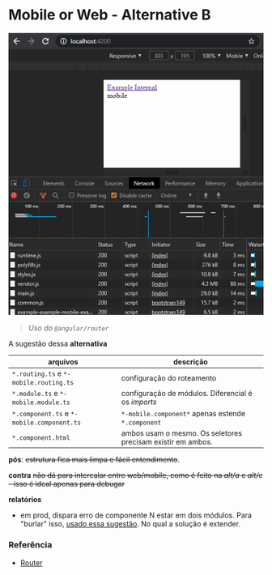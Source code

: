 # Mobile or Web - Alternative B

![preview](./src/assets/images/preview-f.gif)

> _Uso do `@angular/router`_

A sugestão dessa **alternativa**

| arquivos                                   | descrição                                                   |
| ------------------------------------------ | ----------------------------------------------------------- |
| `*.routing.ts` e `*-mobile.routing.ts`     | configuração do roteamento                                  |
| `*.module.ts` e `*-mobile.module.ts`       | configuração de módulos. Diferencial é os _imports_         |
| `*.component.ts` e `*-mobile.component.ts` | `*-mobile.component*` apenas estende `*.component`          |
| `*.component.html`                         | ambos usam o mesmo. Os seletores precisam existir em ambos. |

**pós**: ~~estrutura fica mais limpa e fácil entendimento~~.

**contra** ~~não dá para intercalar entre web/mobile, como é feito na _alt/a_ e _alt/c_ - isso é ideal apenas para debugar~~

**relatórios**

- em prod, dispara erro de componente N estar em dois módulos. Para "burlar" isso, [usado essa sugestão](https://github.com/angular/angular/issues/10646#issuecomment-239181520). No qual a solução é extender.
<!--

# MobileOrWeb

This project was generated with [Angular CLI](https://github.com/angular/angular-cli) version 8.3.28.

## Development server

Run `ng serve` for a dev server. Navigate to `http://localhost:4200/`. The app will automatically reload if you change any of the source files.

## Code scaffolding

Run `ng generate component component-name` to generate a new component. You can also use `ng generate directive|pipe|service|class|guard|interface|enum|module`.

## Build

Run `ng build` to build the project. The build artifacts will be stored in the `dist/` directory. Use the `--prod` flag for a production build.

## Running unit tests

Run `ng test` to execute the unit tests via [Karma](https://karma-runner.github.io).

## Running end-to-end tests

Run `ng e2e` to execute the end-to-end tests via [Protractor](http://www.protractortest.org/).

## Further help

To get more help on the Angular CLI use `ng help` or go check out the [Angular CLI README](https://github.com/angular/angular-cli/blob/master/README.md). -->

### Referência

- [Router](https://angular.io/api/router/Router)

